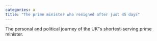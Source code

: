 ```yaml
---
categories: a
title: "The prime minister who resigned after just 45 days"
---
```

The personal and political journey of the UK"s shortest-serving prime minister.